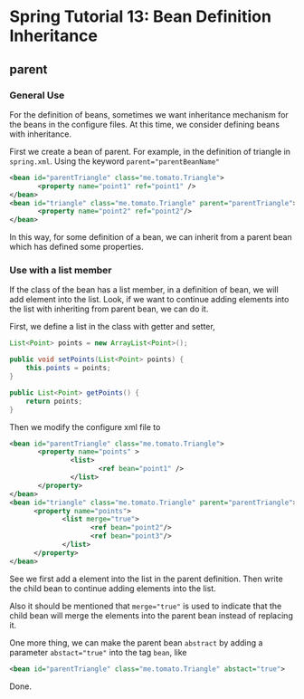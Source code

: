 # Spring Tutorial 13: Bean Definition Inheritance

## parent

### General Use

For the definition of beans, sometimes we want inheritance mechanism for the beans in the configure files. At this time, we consider defining beans with inheritance.

First we create a bean of parent. For example, in the definition of triangle in `spring.xml`. Using the keyword `parent="parentBeanName"`

```xml
<bean id="parentTriangle" class="me.tomato.Triangle">
       <property name="point1" ref="point1" />
</bean>
<bean id="triangle" class="me.tomato.Triangle" parent="parentTriangle">
       <property name="point2" ref="point2"/>
</bean>
```

In this way, for some definition of a bean, we can inherit from a parent bean which has defined some properties.

### Use with a list member

If the class of the bean has a list member, in a definition of bean, we will add element into the list. Look, if we want to continue adding elements into the list with inheriting from parent bean, we can do it.

First, we define a list in the class with getter and setter,
```java
List<Point> points = new ArrayList<Point>();

public void setPoints(List<Point> points) {
    this.points = points;
}

public List<Point> getPoints() {
    return points;
}
```
Then we modify the configure xml file to
```xml
<bean id="parentTriangle" class="me.tomato.Triangle">
       <property name="points" >
               <list>
                      <ref bean="point1" />
               </list>
       </property>
</bean>
<bean id="triangle" class="me.tomato.Triangle" parent="parentTriangle">
      <property name="points">
             <list merge="true">
                    <ref bean="point2"/>
                    <ref bean="point3"/>
             </list>
      </property>
</bean>
```
See we first add a element into the list in the parent definition. Then write the child bean to continue adding elements into the list.

Also it should be mentioned that `merge="true"` is used to indicate that the child bean will merge the elements into the parent bean instead of replacing it.

One more thing, we can make the parent bean `abstract` by adding a parameter `abstact="true"` into the tag `bean`, like
```xml
<bean id="parentTriangle" class="me.tomato.Triangle" abstact="true">
```

Done.
